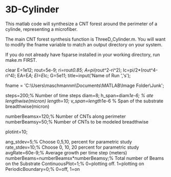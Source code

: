 # 3D-Cylinder
This matlab code will synthesize a CNT forest around the perimeter of a cylinde, representing a microfiber.

The main CNT forest synthesis function is ThreeD_Cylinder.m. You will want to modify the fname variable to match an output directory on your system.

If you do not already have fsparse installed in your working directory, run make.m FIRST.








clear
E=1e12; rout=5e-9; ri=rout*0.85; A=pi*(rout^2-ri^2); Ic=pi/2*(rout^4-ri^4); EA=E*A; EI=E*Ic; G=5e11; 
title=input('Name of Run ','s');

fname = 'C:\Users\maschmannm\Documents\MATLAB\Image Folder\Junk\';


steps=200;% Number of time steps
diam=8;        h_span=diam*1e-6;    %      ate lengthwise(micron)
length=10;      v_span=length*1e-6   % Span of the substrate breadthwise(micron)

numberBeamsx=120;% Number of CNTs along perimeter
numberBeamsy=50;% Number of CNTs to be modeled breadthwise

plotint=10;

ang_stdev=5;% Choose 0,5,10, percent for parametric study
rate_stdev=10;% Choose 0, 10, 20 percent for parametric study
avgRate=60e-9;% Average growth per time step (meters)
numberBeams=numberBeamsx*numberBeamsy;% Total number of Beams on the Substrate
ContinuousPlot=1;% 0=plotting off.  1=plotting on
PeriodicBoundary=0;% 0=off, 1=on
